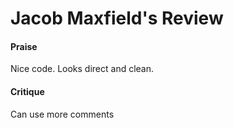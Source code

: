 # Jacob Maxfield's Review

#### Praise

Nice code. Looks direct and clean.

#### Critique

Can use more comments 
